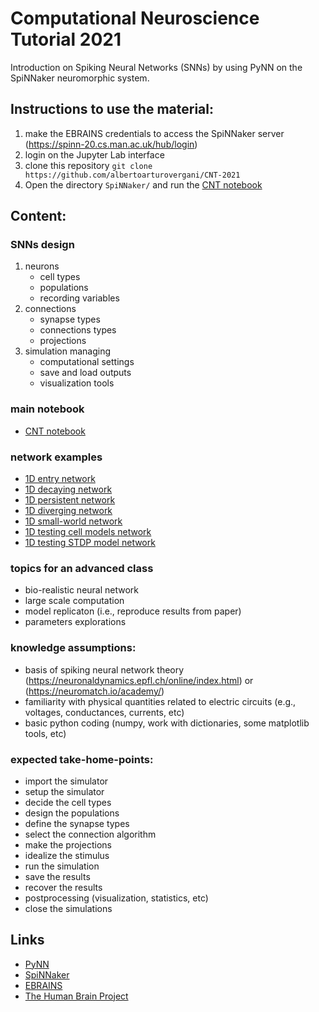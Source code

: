 # Computational Neuroscience Tutorial 2021

Introduction on Spiking Neural Networks (SNNs) by using PyNN on the SpiNNaker neuromorphic system.

## Instructions to use the material:

1. make the EBRAINS credentials to access the SpiNNaker server (https://spinn-20.cs.man.ac.uk/hub/login)
1. login on the Jupyter Lab interface
1. clone this repository `git clone https://github.com/albertoarturovergani/CNT-2021`
1. Open the directory `SpiNNaker/` and run the [CNT notebook](SpiNNaker/CNT_notebook.ipynb)

## Content:

### SNNs design 
1. neurons
    - cell types
    - populations
    - recording variables
1. connections
    - synapse types
    - connections types
    - projections
3. simulation managing
    - computational settings
    - save and load outputs
    - visualization tools

### main notebook
- [CNT notebook](SpiNNaker/CNT_notebook.ipynb)

### network examples
- [1D entry network](SpiNNaker/eg_1D_entry-network.ipynb)
- [1D decaying network](SpiNNaker/eg_1D_decaying-network.ipynb)
- [1D persistent network](SpiNNaker/eg_1D_persistent-network.ipynb)
- [1D diverging network](SpiNNaker/eg_1D_diverging-network.ipynb)
- [1D small-world network](SpiNNaker/eg_1D_small-world-network.ipynb)
- [1D testing cell models network](SpiNNaker/eg_1D_testing-cell-models-network.ipynb)
- [1D testing STDP model network](SpiNNaker/eg_1D_testing-STDP-model-network.ipynb)


### topics for an advanced class 
- bio-realistic neural network 
- large scale computation
- model replicaton (i.e., reproduce results from paper)
- parameters explorations

### knowledge assumptions: 

- basis of spiking neural network theory (https://neuronaldynamics.epfl.ch/online/index.html) or (https://neuromatch.io/academy/)
- familiarity with physical quantities related to electric circuits (e.g., voltages, conductances, currents, etc)
- basic python coding (numpy, work with dictionaries, some matplotlib tools, etc)

### expected take-home-points: 
- import the simulator
- setup the simulator
- decide the cell types 
- design the populations
- define the synapse types
- select the connection algorithm
- make the projections 
- idealize the stimulus
- run the simulation
- save the results
- recover the results
- postprocessing (visualization, statistics, etc)
- close the simulations


## Links
- [PyNN](http://neuralensemble.org/docs/PyNN/index.html)
- [SpiNNaker](http://apt.cs.manchester.ac.uk/projects/SpiNNaker/)
- [EBRAINS](https://ebrains.eu/)
- [The Human Brain Project](https://www.humanbrainproject.eu/en/)
